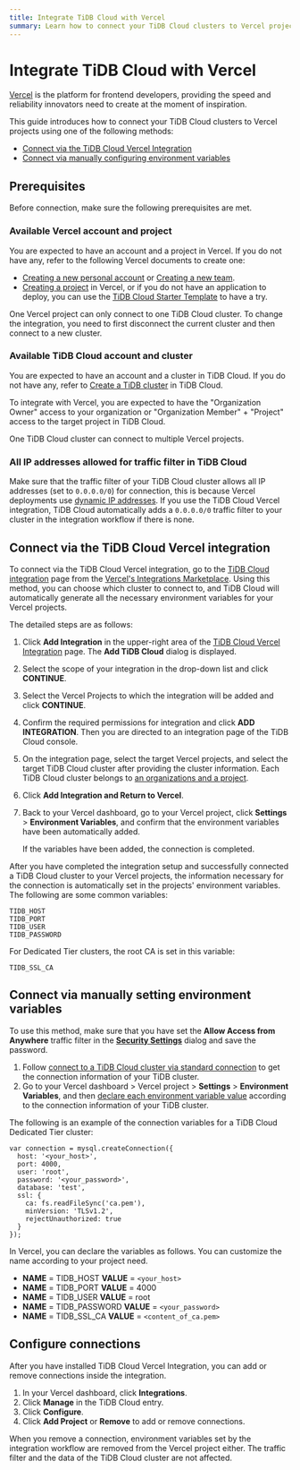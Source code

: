```yaml
---
title: Integrate TiDB Cloud with Vercel
summary: Learn how to connect your TiDB Cloud clusters to Vercel projects.
---
```


# Integrate TiDB Cloud with Vercel

[Vercel](https://vercel.com/) is the platform for frontend developers, providing the speed and reliability innovators need to create at the moment of inspiration.

This guide introduces how to connect your TiDB Cloud clusters to Vercel projects using one of the following methods:

* [Connect via the TiDB Cloud Vercel Integration](#connect-via-the-tidb-cloud-vercel-integration)
* [Connect via manually configuring environment variables](#connect-via-manually-setting-environment-variables)

## Prerequisites

Before connection, make sure the following prerequisites are met.

### Available Vercel account and project

You are expected to have an account and a project in Vercel. If you do not have any, refer to the following Vercel documents to create one:

* [Creating a new personal account](https://vercel.com/docs/teams-and-accounts#creating-a-personal-account) or [Creating a new team](https://vercel.com/docs/teams-and-accounts/create-or-join-a-team#creating-a-team).
* [Creating a project](https://vercel.com/docs/concepts/projects/overview#creating-a-project) in Vercel, or if you do not have an application to deploy, you can use the [TiDB Cloud Starter Template](https://vercel.com/templates/next.js/tidb-cloud-starter) to have a try.

One Vercel project can only connect to one TiDB Cloud cluster. To change the integration, you need to first disconnect the current cluster and then connect to a new cluster.

### Available TiDB Cloud account and cluster

You are expected to have an account and a cluster in TiDB Cloud. If you do not have any, refer to [Create a TiDB cluster](/tidb-cloud/create-tidb-cluster.md) in TiDB Cloud.

To integrate with Vercel, you are expected to have the "Organization Owner" access to your organization or "Organization Member" + "Project" access to the target project in TiDB Cloud.

One TiDB Cloud cluster can connect to multiple Vercel projects.

### All IP addresses allowed for traffic filter in TiDB Cloud

Make sure that the traffic filter of your TiDB Cloud cluster allows all IP addresses (set to `0.0.0.0/0`) for connection, this is because Vercel deployments use [dynamic IP  addresses](https://vercel.com/guides/how-to-allowlist-deployment-ip-address). If you use the TiDB Cloud Vercel integration, TiDB Cloud automatically adds a `0.0.0.0/0` traffic filter to your cluster in the integration workflow if there is none.

## Connect via the TiDB Cloud Vercel integration

To connect via the TiDB Cloud Vercel integration, go to the [TiDB Cloud integration](https://vercel.com/integrations/tidb-cloud) page from the [Vercel's Integrations Marketplace](https://vercel.com/integrations). Using this method, you can choose which cluster to connect to, and TiDB Cloud will automatically generate all the necessary environment variables for your Vercel projects.

The detailed steps are as follows:

1. Click **Add Integration** in the upper-right area of the [TiDB Cloud Vercel Integration](https://vercel.com/integrations/tidb-cloud) page. The **Add TiDB Cloud** dialog is displayed.
2. Select the scope of your integration in the drop-down list and click **CONTINUE**.
3. Select the Vercel Projects to which the integration will be added and click **CONTINUE**.
4. Confirm the required permissions for integration and click **ADD INTEGRATION**. Then you are directed to an integration page of the TiDB Cloud console.
5. On the integration page, select the target Vercel projects, and select the target TiDB Cloud cluster after providing the cluster information. Each TiDB Cloud cluster belongs to [an organizations and a project](/tidb-cloud/manage-user-access.md#view-the-organization-and-project).
6. Click **Add Integration and Return to Vercel**.
7. Back to your Vercel dashboard, go to your Vercel project, click **Settings** > **Environment Variables**, and confirm that the environment variables have been automatically added.

    If the variables have been added, the connection is completed.

After you have completed the integration setup and successfully connected a TiDB Cloud cluster to your Vercel projects, the information necessary for the connection is automatically set in the projects' environment variables. The following are some common variables:

```
TIDB_HOST
TIDB_PORT
TIDB_USER
TIDB_PASSWORD
```

For Dedicated Tier clusters, the root CA is set in this variable:

```
TIDB_SSL_CA
```

## Connect via manually setting environment variables

To use this method, make sure that you have set the **Allow Access from Anywhere** traffic filter in the [**Security Settings**](/tidb-cloud/configure-security-settings) dialog and save the password.

1. Follow [connect to a TiDB Cloud cluster via standard connection](/tidb-cloud/connect-to-tidb-cluster.md#connect-via-standard-connection) to get the connection information of your TiDB cluster. 
2. Go to your Vercel dashboard > Vercel project > **Settings** > **Environment Variables**, and then [declare each environment variable value](https://vercel.com/docs/concepts/projects/environment-variables#declare-an-environment-variable) according to the connection information of your TiDB cluster.

The following is an example of the connection variables for a TiDB Cloud Dedicated Tier cluster:

```
var connection = mysql.createConnection({
  host: '<your_host>',
  port: 4000,
  user: 'root',
  password: '<your_password>',
  database: 'test',
  ssl: {
    ca: fs.readFileSync('ca.pem'),
    minVersion: 'TLSv1.2',
    rejectUnauthorized: true
  }
});
```

In Vercel, you can declare the variables as follows. You can customize the name according to your project need.

* **NAME** = TIDB\_HOST **VALUE** = `<your_host>`
* **NAME** = TIDB\_PORT **VALUE** = 4000
* **NAME** = TIDB\_USER **VALUE** = root
* **NAME** = TIDB\_PASSWORD **VALUE** = `<your_password>`
* **NAME** = TIDB\_SSL\_CA **VALUE** = `<content_of_ca.pem>`

## Configure connections

After you have installed TiDB Cloud Vercel Integration, you can add or remove connections inside the integration.

1. In your Vercel dashboard, click **Integrations**.
2. Click **Manage** in the TiDB Cloud entry.
3. Click **Configure**.
4. Click **Add Project** or **Remove** to add or remove connections.

When you remove a connection, environment variables set by the integration workflow are removed from the Vercel project either. The traffic filter and the data of the TiDB Cloud cluster are not affected.
